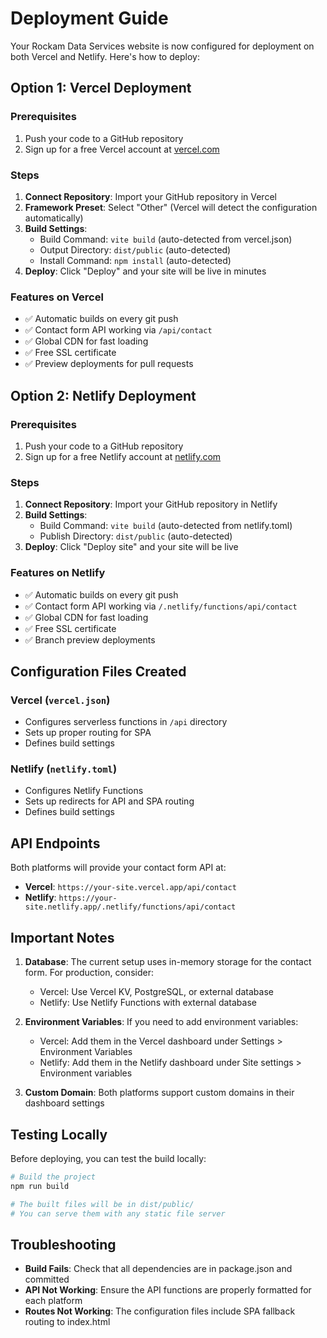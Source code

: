 # Deployment Guide

Your Rockam Data Services website is now configured for deployment on both Vercel and Netlify. Here's how to deploy:

## Option 1: Vercel Deployment

### Prerequisites
1. Push your code to a GitHub repository
2. Sign up for a free Vercel account at [vercel.com](https://vercel.com)

### Steps
1. **Connect Repository**: Import your GitHub repository in Vercel
2. **Framework Preset**: Select "Other" (Vercel will detect the configuration automatically)
3. **Build Settings**: 
   - Build Command: `vite build` (auto-detected from vercel.json)
   - Output Directory: `dist/public` (auto-detected)
   - Install Command: `npm install` (auto-detected)
4. **Deploy**: Click "Deploy" and your site will be live in minutes

### Features on Vercel
- ✅ Automatic builds on every git push
- ✅ Contact form API working via `/api/contact`
- ✅ Global CDN for fast loading
- ✅ Free SSL certificate
- ✅ Preview deployments for pull requests

## Option 2: Netlify Deployment

### Prerequisites
1. Push your code to a GitHub repository
2. Sign up for a free Netlify account at [netlify.com](https://netlify.com)

### Steps
1. **Connect Repository**: Import your GitHub repository in Netlify
2. **Build Settings**:
   - Build Command: `vite build` (auto-detected from netlify.toml)
   - Publish Directory: `dist/public` (auto-detected)
3. **Deploy**: Click "Deploy site" and your site will be live

### Features on Netlify
- ✅ Automatic builds on every git push
- ✅ Contact form API working via `/.netlify/functions/api/contact`
- ✅ Global CDN for fast loading
- ✅ Free SSL certificate
- ✅ Branch preview deployments

## Configuration Files Created

### Vercel (`vercel.json`)
- Configures serverless functions in `/api` directory
- Sets up proper routing for SPA
- Defines build settings

### Netlify (`netlify.toml`)
- Configures Netlify Functions
- Sets up redirects for API and SPA routing
- Defines build settings

## API Endpoints

Both platforms will provide your contact form API at:
- **Vercel**: `https://your-site.vercel.app/api/contact`
- **Netlify**: `https://your-site.netlify.app/.netlify/functions/api/contact`

## Important Notes

1. **Database**: The current setup uses in-memory storage for the contact form. For production, consider:
   - Vercel: Use Vercel KV, PostgreSQL, or external database
   - Netlify: Use Netlify Functions with external database

2. **Environment Variables**: If you need to add environment variables:
   - Vercel: Add them in the Vercel dashboard under Settings > Environment Variables
   - Netlify: Add them in the Netlify dashboard under Site settings > Environment variables

3. **Custom Domain**: Both platforms support custom domains in their dashboard settings

## Testing Locally

Before deploying, you can test the build locally:

```bash
# Build the project
npm run build

# The built files will be in dist/public/
# You can serve them with any static file server
```

## Troubleshooting

- **Build Fails**: Check that all dependencies are in package.json and committed
- **API Not Working**: Ensure the API functions are properly formatted for each platform
- **Routes Not Working**: The configuration files include SPA fallback routing to index.html
